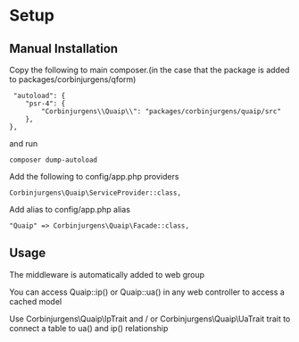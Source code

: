 # Setup
## Manual Installation

Copy the following to main composer.(in the case that the package is added to packages/corbinjurgens/qform)
```
 "autoload": {
	"psr-4": {
		"Corbinjurgens\\Quaip\\": "packages/corbinjurgens/quaip/src"
	},
},
```
and run 
```
composer dump-autoload
```


Add the following to config/app.php providers
```
Corbinjurgens\Quaip\ServiceProvider::class,
```
Add alias to config/app.php alias
```
"Quaip" => Corbinjurgens\Quaip\Facade::class,
```

## Usage
The middleware is automatically added to web group

You can access Quaip::ip() or Quaip::ua() in any web controller to access a cached model

Use Corbinjurgens\Quaip\IpTrait and / or Corbinjurgens\Quaip\UaTrait trait to connect a table to ua() and ip() relationship